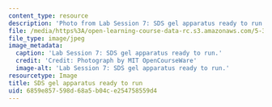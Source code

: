 ```yaml
---
content_type: resource
description: 'Photo from Lab Session 7: SDS gel apparatus ready to run.'
file: /media/https%3A/open-learning-course-data-rc.s3.amazonaws.com/5-36-biochemistry-laboratory-spring-2009/6859e857598d68a5b04ce254758559d4_Lab7_2.jpg
file_type: image/jpeg
image_metadata:
  caption: 'Lab Session 7: SDS gel apparatus ready to run.'
  credit: 'Credit: Photograph by MIT OpenCourseWare'
  image-alt: 'Lab Session 7: SDS gel apparatus ready to run.'
resourcetype: Image
title: SDS gel apparatus ready to run
uid: 6859e857-598d-68a5-b04c-e254758559d4
---
```

